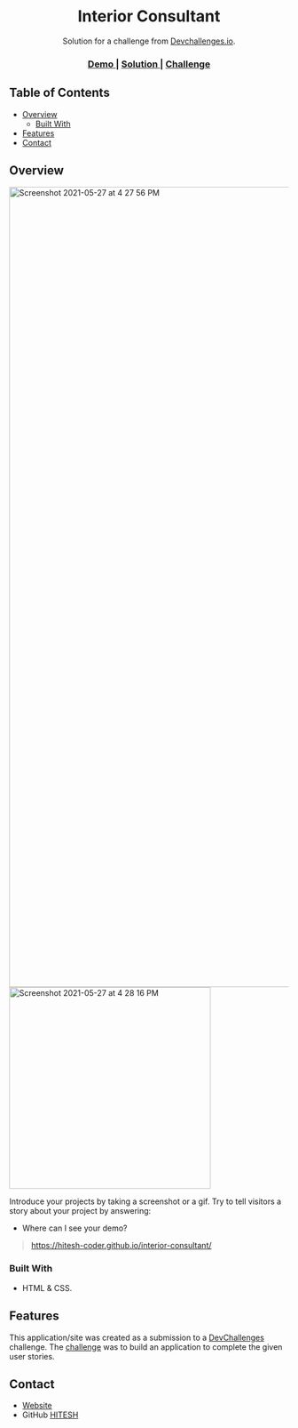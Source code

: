 <!-- Please update value in the {}  -->

<h1 align="center">Interior Consultant</h1>

<div align="center">
   Solution for a challenge from  <a href="http://devchallenges.io" target="_blank">Devchallenges.io</a>.
</div>

<div align="center">
  <h3>
    <a href="https://hitesh-coder.github.io/interior-consultant/">
      Demo
    </a>
    <span> | </span>
    <a href="https://github.com/hitesh-coder/interior-consultant/">
      Solution
    </a>
    <span> | </span>
    <a href="https://devchallenges.io/challenges/Jymh2b2FyebRTUljkNcb">
      Challenge
    </a>
  </h3>
</div>

<!-- TABLE OF CONTENTS -->

## Table of Contents

- [Overview](#overview)
  - [Built With](#built-with)
- [Features](#features)
- [Contact](#contact)

<!-- OVERVIEW -->

## Overview

<img width="1440" alt="Screenshot 2021-05-27 at 4 27 56 PM" src="https://user-images.githubusercontent.com/58116679/119814914-97103f00-bf08-11eb-8704-00b0156dc470.png">

<img width="363" alt="Screenshot 2021-05-27 at 4 28 16 PM" src="https://user-images.githubusercontent.com/58116679/119814930-9b3c5c80-bf08-11eb-96b6-9cd704630b96.png">


Introduce your projects by taking a screenshot or a gif. Try to tell visitors a story about your project by answering:

- Where can I see your demo?
> https://hitesh-coder.github.io/interior-consultant/

### Built With

<!-- This section should list any major frameworks that you built your project using. Here are a few examples.-->

- HTML & CSS.

## Features

<!-- List the features of your application or follow the template. Don't share the figma file here :) -->

This application/site was created as a submission to a [DevChallenges](https://devchallenges.io/challenges) challenge. The [challenge](https://devchallenges.io/challenges/Jymh2b2FyebRTUljkNcb) was to build an application to complete the given user stories.

## Contact

- [Website](https://hitesh-coder.github.io/interior-consultant/)
- GitHub [HITESH](https://github.com/hitesh-coder)
